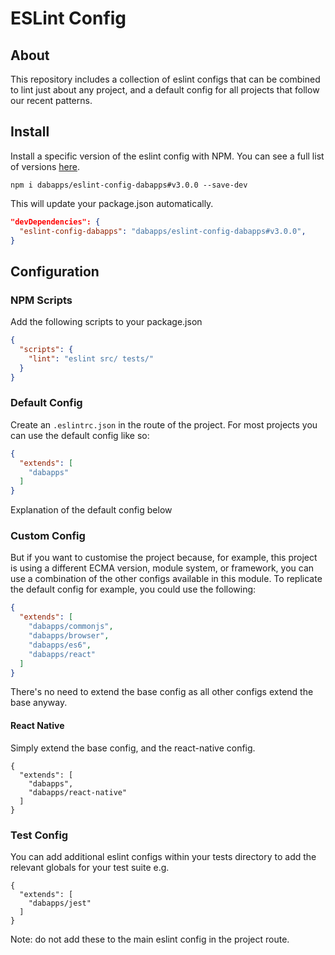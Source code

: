 # ESLint Config


## About
This repository includes a collection of eslint configs that can be combined to lint just about any project, and a default config for all projects that follow our recent patterns.


## Install

Install a specific version of the eslint config with NPM. You can see a full list of versions [here](https://github.com/dabapps/eslint-config-dabapps/releases).

```shell
npm i dabapps/eslint-config-dabapps#v3.0.0 --save-dev
```

This will update your package.json automatically.

```json
"devDependencies": {
  "eslint-config-dabapps": "dabapps/eslint-config-dabapps#v3.0.0",
}
```


## Configuration


### NPM Scripts

Add the following scripts to your package.json

```json
{
  "scripts": {
    "lint": "eslint src/ tests/"
  }
}
```


### Default Config

Create an `.eslintrc.json` in the route of the project. For most projects you can use the default config like so:

```json
{
  "extends": [
    "dabapps"
  ]
}
```

Explanation of the default config below


### Custom Config

But if you want to customise the project because, for example, this project is using a different ECMA version, module system, or framework, you can use a combination of the other configs available in this module. To replicate the default config for example, you could use the following:

```json
{
  "extends": [
    "dabapps/commonjs",
    "dabapps/browser",
    "dabapps/es6",
    "dabapps/react"
  ]
}
```

There's no need to extend the base config as all other configs extend the base anyway.


#### React Native

Simply extend the base config, and the react-native config.

```
{
  "extends": [
    "dabapps",
    "dabapps/react-native"
  ]
}
```


### Test Config

You can add additional eslint configs within your tests directory to add the relevant globals for your test suite e.g.

```
{
  "extends": [
    "dabapps/jest"
  ]
}
```

Note: do not add these to the main eslint config in the project route.

